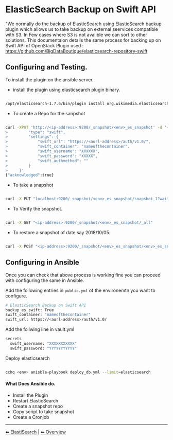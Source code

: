 # ElasticSearch Backup on Swift API

"We normally do the backup of ElasticSearch using ElasticSearch backup plugin which allows us to take backup
on external seervices compatible with S3. In Few cases where S3 is not availble we can sort to 
other solutions.
This documentaion details the same process for backing up on Swift API of OpenStack
Plugin used : https://github.com/BigDataBoutique/elasticsearch-repository-swift


## Configuring and Testing.

To install the plugin on the ansible server. 

* install the plugin using elasticsearch plugin binary. 
```bash

/opt/elasticsearch-1.7.6/bin/plugin install org.wikimedia.elasticsearch.swift/swift-repository-plugin/1.7.0```
```

* To create a Repo for the sanpshot
```bash

curl -XPUT 'http://<ip-address>:9200/_snapshot/<env>_es_snapshot' -d '{
>         "type": "swift",
>         "settings": {
>             "swift_url": "https://<aurl-address>/auth/v1.0/",
>             "swift_container": "nameofthecontainer",
>             "swift_username": "XXXXXX",
>             "swift_password": "XXXXX",
>             "swift_authmethod": ""
>         }
>     }'
{"acknowledged":true}

```
* To take a snapshot
```bash

curl -X PUT "localhost:9200/_snapshot/<env>_es_snapshot/snapshot_1?wait_for_completion=true"

```

* To Verify the snapshot.
```bash

curl -X GET "<ip-address>:9200/_snapshot/<env>_es_snapshot/_all"

```

* To restore a snapshot of date say 2018/10/05. 
```bash

curl -X POST "<ip-address>:9200/_snapshot/<env>_es_snapshot/<env>_es_snapshot_2018_10_5/_restore"

```


## Configuring in Ansible
Once you can check that above process is working fine you can proceed with configuring the same in Ansible.

Add the following entries in `public.yml` of the environemtn you want to configure.  
```bash
# ElasticSearch Backup on Swift API
backup_es_swift: True
swift_container: "nameofthecontainer"
swift_url: https://<aurl-address>/auth/v1.0/
```


Add the follwing line in vault.yml
```bash
secrets
  swift_username: "XXXXXXXXXXX"
  swift_password: "YYYYYYYYYYY"
```

Deploy elasticsearch
```bash

cchq <env> anisble-playbook deploy_db.yml --limit=elasticsearch

```

#### What Does Ansible do. 
* Install the Plugin
* Restart ElasticSearch
* Create a snapshot repo
* Copy script to take snapshot
* Create a Cronjob

---

[︎⬅︎ ElastiSearch](../elasticsearh.md) | [︎⬅︎ Overview](../..)
